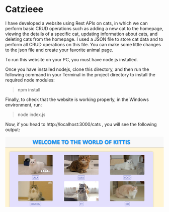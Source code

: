 # Catzieee

I have developed a website using Rest APIs on cats, in which we can perform basic CRUD operations such as adding a new cat to the homepage, viewing the details of a specific cat, updating information about cats, and deleting cats from the homepage. I used a JSON file to store cat data and to perform all CRUD operations on this file. You can make some little changes to the json file and create your favorite animal page.

To run this website on your PC, you must have node.js installed.

Once you have installed nodejs, clone this directory, and then run the following command in your Terminal in the project directory to install the required node modules:

> npm install

Finally, to check that the website is working properly, in the Windows environment, run:

> node index.js

Now, if you head to http://localhost:3000/cats , you will see the following output:

![Screenshot of cats homepage](https://github.com/deteroitx07/Catzieee/blob/main/SS/homepage.png)
